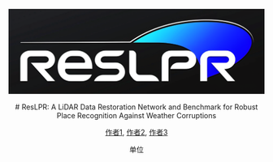 <p align="center">
  <img src="./docs/figs/ResLPR_logo.png" alt="Project Logo" width="600"/>
</p>

<p align="center">
# ResLPR: A LiDAR Data Restoration Network and Benchmark for Robust Place Recognition Against Weather Corruptions

<p align="center">
  <a href="https://github.com/author1_github_profile">作者1</a>,
  <a href="https://github.com/author2_github_profile">作者2</a>,
  <a href="https://github.com/author3_github_profile">作者3</a>
</p>

<p align="center">单位</p>
